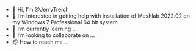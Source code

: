 - 👋 Hi, I’m @JerryTreich
- 👀 I’m interested in getting help with installation of Meshlab 2022.02 on my Windows 7 Professional 64 bit system
- 🌱 I’m currently learning ...
- 💞️ I’m looking to collaborate on ...
- 📫 How to reach me ...

<!---
JerryTreich/JerryTreich is a ✨ special ✨ repository because its `README.md` (this file) appears on your GitHub profile.
You can click the Preview link to take a look at your changes.
--->
